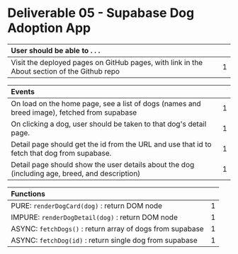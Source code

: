 # Deliverable 05 - Supabase Dog Adoption App


| User should be able to . . .                                                         |             |
| :----------------------------------------------------------------------------------- | ----------: |
| Visit the deployed pages on GitHub pages, with link in the About section of the Github repo|        1 |


| Events                                                                                |             |
| :----------------------------------------------------------------------------------- | ----------: |
| On load on the home page, see a list of dogs (names and breed image), fetched from supabase                               |        1 |
| On clicking a dog, user should be taken to that dog's detail page.  | 1 |
| Detail page should get the id from the URL and use that id to fetch that dog from supabase.                                      |        1 |
| Detail page should show the user details about the dog (including age, breed, and description) |     1 |

| Functions                                                                                |             |
| :----------------------------------------------------------------------------------- | ----------: |
| PURE: `renderDogCard(dog)` : return DOM node |1|
| IMPURE: `renderDogDetail(dog)` : return DOM node |1|
| ASYNC: `fetchDogs()` : return array of dogs from supabase |1|
| ASYNC: `fetchDog(id)` : return single dog from supabase |1|
